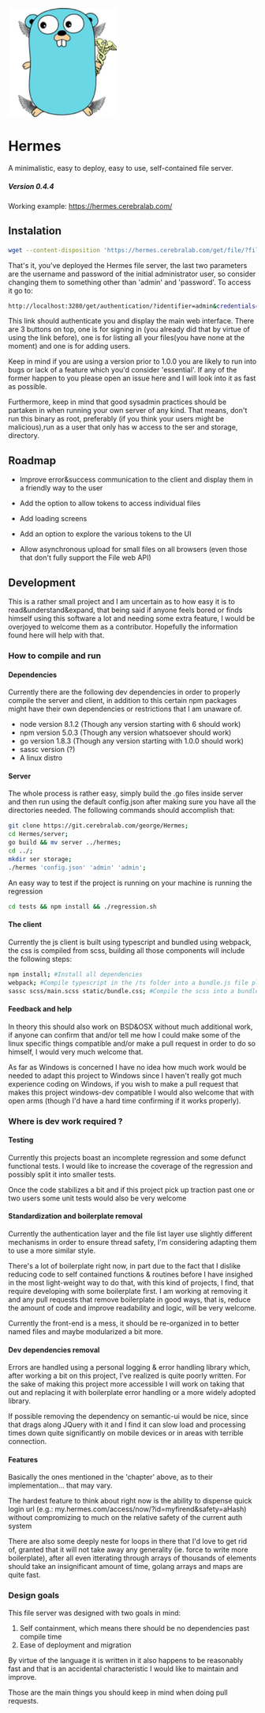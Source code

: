 <img src="client/static/logo_mini.png" alt="" style="height:220px !important; display:inline-block">

# Hermes

A minimalistic, easy to deploy, easy to use, self-contained file server.

##### Version 0.4.4

Working example: https://hermes.cerebralab.com/

## Instalation

```bash
wget --content-disposition 'https://hermes.cerebralab.com/get/file/?file=Hermes.tar.gz' && tar -xvf Hermes.tar.gz && cd dist && ./hermes 'config.json' 'admin' 'password'

```

That's it, you've deployed the Hermes file server, the last two parameters are the username and password of the initial administrator user, so consider changing them to something other than 'admin' and 'password'. To access it go to:

```bash
http://localhost:3280/get/authentication/?identifier=admin&credentials=password
```

This link should authenticate you and display the main web interface. There are 3 buttons on top, one is for signing in (you already did that by virtue of using the link before), one is for listing all your files(you have none at the moment) and one is for adding users.

Keep in mind if you are using a version prior to 1.0.0 you are likely to run into bugs or lack of a feature which you'd consider 'essential'. If any of the former happen to you please open an issue here and I will look into it as fast as possible.

Furthermore, keep in mind that good sysadmin practices should be partaken in when running your own server of any kind. That means, don't run this binary as root, preferably (if you think your users might be malicious),run as a user that only has w access to the ser and storage, directory.

## Roadmap

- Improve error&success communication to the client and display them in a friendly way to the user

- Add the option to allow tokens to access individual files

- Add loading screens

- Add an option to explore the various tokens to the UI

- Allow asynchronous upload for small files on all browsers (even those that don't fully support the File web API)

## Development

This is a rather small project and I am uncertain as to how easy it is to read&understand&expand, that being said if anyone feels bored or finds himself using this software a lot and needing some extra feature, I would be overjoyed to welcome them as a contributor. Hopefully the information found here will help with that.

### How to compile and run
#### Dependencies

Currently there are the following dev dependencies in order to properly compile the server and client, in addition to this certain npm packages might have their own dependencies or restrictions that I am unaware of.

- node version 8.1.2 (Though any version starting with 6 should work)
- npm version 5.0.3 (Though any version whatsoever should work)
- go version 1.8.3 (Though any version starting with 1.0.0 should work)
- sassc version (?)
- A linux distro

#### Server
The whole process is rather easy, simply build the .go files inside server and then run using the default config.json after making sure you have all the directories needed. The following commands should accomplish that:

```bash
git clone https://git.cerebralab.com/george/Hermes;
cd Hermes/server;
go build && mv server ../hermes;
cd ../;
mkdir ser storage;
./hermes 'config.json' 'admin' 'admin';
```

An easy way to test if the project is running on your machine is running the regression

```bash
cd tests && npm install && ./regression.sh
```

#### The client
Currently the js client is built using typescript and bundled using webpack, the css is compiled from scss, building all those components will include the following steps:
```bash
npm install; #Install all dependencies
webpack; #Compile typescript in the /ts folder into a bundle.js file placed in static
sassc scss/main.scss static/bundle.css; #Compile the scss into a bundle.css files placed in static
```

#### Feedback and help
In theory this should also work on BSD&OSX without much additional work, if anyone can confirm that and/or tell me how I could make some of the linux specific things compatible and/or make a pull request in order to do so himself, I would very much welcome that.

As far as Windows is concerned I have no idea how much work would be needed to adapt this project to Windows since I haven't really got much experience coding on Windows, if you wish to make a pull request that makes this project windows-dev compatible I would also welcome that with open arms (though I'd have a hard time confirming if it works properly).

### Where is dev work required ?

#### Testing

Currently this projects boast an incomplete regression and some defunct functional tests. I would like to increase the coverage of the regression and possibly split it into smaller tests.

Once the code stabilizes a bit and if this project pick up traction past one or two users some unit tests would also be very welcome

#### Standardization and boilerplate removal

Currently the authentication layer and the file list layer use slightly different mechanisms in order to ensure thread safety, I'm considering adapting them to use a more similar style.

There's a lot of boilerplate right now, in part due to the fact that I dislike reducing code to self contained functions & routines before I have insighed in the most light-weight way to do that, with this kind of projects, I find, that require developing with some boilerplate first. I am working at removing it and any pull requests that remove boilerplate in good ways, that is, reduce the amount of code and improve readability and logic, will be very welcome.

Currently the front-end is a mess, it should be re-organized in to better named files and maybe modularized a bit more.

#### Dev dependencies removal

Errors are handled using a personal logging & error handling library which, after working a bit on this project, I've realized is quite poorly written. For the sake of making this project more accessible I will work on taking that out and replacing it with boilerplate error handling or a more widely adopted library.

If possible removing the dependency on semantic-ui would be nice, since that drags along JQuery with it and I find it can slow load and processing times down quite significantly on mobile devices or in areas with terrible connection.

#### Features

Basically the ones mentioned in the 'chapter' above, as to their implementation... that may vary.

The hardest feature to think about right now is the ability to dispense quick login url (e.g.: my.hermes.com/access/now/?id=myfirend&safety=aHash) without compromizing to much on the relative safety of the current auth system

There are also some deeply neste for loops in there that I'd love to get rid of, granted that it will not take away any generality (ie. force to write more boilerplate), after all even itterating through arrays of thousands of elements should take an
insignificant amount of time, golang arrays and maps are quite fast.

### Design goals

This file server was designed with two goals in mind:

1. Self containment, which means there should be no dependencies past compile time
2. Ease of deployment and migration

By virtue of the language it is written in it also happens to be reasonably fast and that is an accidental characteristic I would like to
maintain and improve.

Those are the main things you should keep in mind when doing pull requests.
